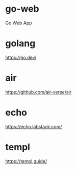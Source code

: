 # go-web
Go Web App

# golang
https://go.dev/

# air
https://github.com/air-verse/air

# echo
https://echo.labstack.com/

# templ
https://templ.guide/
